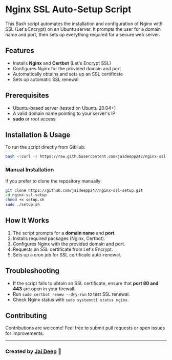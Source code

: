 # Nginx SSL Auto-Setup Script

This Bash script automates the installation and configuration of Nginx with SSL (Let's Encrypt) on an Ubuntu server. It prompts the user for a domain name and port, then sets up everything required for a secure web server.

## Features
- Installs **Nginx** and **Certbot** (Let's Encrypt SSL)
- Configures Nginx for the provided domain and port
- Automatically obtains and sets up an SSL certificate
- Sets up automatic SSL renewal

## Prerequisites
- Ubuntu-based server (tested on Ubuntu 20.04+)
- A valid domain name pointing to your server's IP
- **sudo** or root access

## Installation & Usage
To run the script directly from GitHub:

```bash
bash <(curl -s https://raw.githubusercontent.com/jaideepp247/nginx-ssl-setup/main/setup.sh)
```

### Manual Installation
If you prefer to clone the repository manually:

```bash
git clone https://github.com/jaideepp247/nginx-ssl-setup.git
cd nginx-ssl-setup
chmod +x setup.sh
sudo ./setup.sh
```

## How It Works
1. The script prompts for a **domain name** and **port**.
2. Installs required packages (Nginx, Certbot).
3. Configures Nginx with the provided domain and port.
4. Requests an SSL certificate from Let's Encrypt.
5. Sets up a cron job for SSL certificate auto-renewal.

## Troubleshooting
- If the script fails to obtain an SSL certificate, ensure that **port 80 and 443** are open in your firewall.
- Run `sudo certbot renew --dry-run` to test SSL renewal.
- Check Nginx status with `sudo systemctl status nginx`.

## Contributing
Contributions are welcome! Feel free to submit pull requests or open issues for improvements.

---
### Created by [Jai Deep](https://github.com/jaideepp247) 🚀

